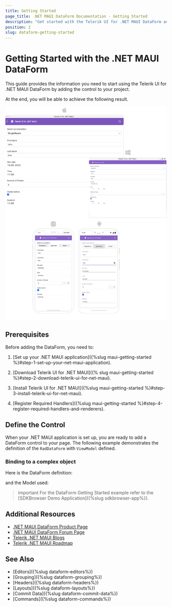 ```yaml
---
title: Getting Started
page_title: .NET MAUI DataForm Documentation - Getting Started
description: "Get started with the Telerik UI for .NET MAUI DataForm and add the control to your .NET MAUI project."
position: 2
slug: dataform-getting-started
---
```


# Getting Started with the .NET MAUI DataForm

This guide provides the information you need to start using the Telerik UI for .NET MAUI DataForm by adding the control to your project.

At the end, you will be able to achieve the following result.

![DataForm Getting Started](images/dataform-getting-started.png)

## Prerequisites

Before adding the DataForm, you need to:

1. [Set up your .NET MAUI application]({%slug maui-getting-started %}#step-1-set-up-your-net-maui-application).

1. [Download Telerik UI for .NET MAUI]({% slug maui-getting-started %}#step-2-download-telerik-ui-for-net-maui).

1. [Install Telerik UI for .NET MAUI]({%slug maui-getting-started %}#step-3-install-telerik-ui-for-net-maui).

1. [Register Required Handlers]({%slug maui-getting-started %}#step-4-register-required-handlers-and-renderers).

## Define the Control

When your .NET MAUI application is set up, you are ready to add a DataForm control to your page. The following example demonstrates the definition of the `RadDataForm` with `ViewModel` defined.

### Binding to a complex object

Here is the DataForm definition:

<snippet id='dataform-gettingstarted-xaml'/>
<snippet id='dataform-gettingstarted-csharp'/>

and the Model used:

<snippet id='dataform-gettingstarted-model'/>

>important For the DataForm Getting Started example refer to the [SDKBrowser Demo Application]({%slug sdkbrowser-app%}).

## Additional Resources

- [.NET MAUI DataForm Product Page](https://www.telerik.com/maui-ui/dataform)
- [.NET MAUI DataForm Forum Page](https://www.telerik.com/forums/maui?tagId=1979)
- [Telerik .NET MAUI Blogs](https://www.telerik.com/blogs/mobile-net-maui)
- [Telerik .NET MAUI Roadmap](https://www.telerik.com/support/whats-new/maui-ui/roadmap)

## See Also

- [Editors]({%slug dataform-editors%})
- [Grouping]({%slug dataform-grouping%})
- [Headers]({%slug dataform-headers%})
- [Layouts]({%slug dataform-layouts%})
- [Commit Data]({%slug dataform-commit-data%})
- [Commands]({%slug dataform-commands%})

